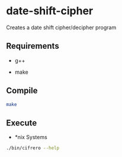 # date-shift-cipher

Creates a date shift cipher/decipher program

## Requirements

* g++
+ make

## Compile

```bash
make
```

## Execute

* \*nix Systems

```bash
./bin/cifrero --help
```
